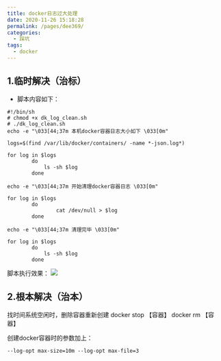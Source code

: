 ```yaml
---
title: docker日志过大处理
date: 2020-11-26 15:18:28
permalink: /pages/dee369/
categories:
  - 踩坑
tags: 
  - docker
---
```

## 1.临时解决（治标）
- 脚本内容如下：
```shell
#!/bin/sh 
# chmod +x dk_log_clean.sh
# ./dk_log_clean.sh
echo -e "\033[44;37m 本机docker容器日志大小如下 \033[0m"

logs=$(find /var/lib/docker/containers/ -name *-json.log*)

for log in $logs
        do
            ls -sh $log
        done

echo -e "\033[44;37m 开始清理docker容器日志 \033[0m"

for log in $logs
        do
                cat /dev/null > $log
        done

echo -e "\033[44;37m 清理完毕 \033[0m"  

for log in $logs
        do
            ls -sh $log
        done
```
脚本执行效果：
![](https://cdn.jsdelivr.net/gh/summerking1/image@main/84.png)
## 2.根本解决（治本）
找时间系统空闲时，删除容器重新创建
docker stop 【容器】
docker rm 【容器】

创建docker容器时的参数加上：

`--log-opt max-size=10m --log-opt max-file=3`